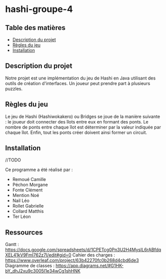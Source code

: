 # hashi-groupe-4
<!-- TABLE OF CONTENTS -->
## Table des matières
* [Description du projet](#description-projet)
* [Règles du jeu](#règle-du-jeu)
* [Installation](#installation)


## Description du projet
Notre projet est une implémentation du jeu de Hashi en Java utilisant des outils de création d'interfaces. Un joueur peut prendre part à plusieurs puzzles.

## Règles du jeu
Le jeu de Hashi (Hashiwokakero) ou Bridges se joue de la manière suivante : le joueur doit connecter des îlots entre eux en formant des ponts.
Le nombre de ponts entre chaque îlot est déterminer par la valeur indiquée par chaque îlot. Enfin, tout les ponts créer doivent ainsi former un circuit.


## Installation
//TODO

Ce programme a été réalisé par :
- Remoué Camille
- Péchon Morgane
- Fonte Clément
- Mention Noé
- Nail Léo
- Rollet Gabrielle
- Collard Matthis
- Ter Léon


## Ressources
Gantt : https://docs.google.com/spreadsheets/d/1CPETcg0Pn3U2H4MysIL6rABfdqXEL41kV9FmI762z7I/edit#gid=0
Cahier des charges : https://www.overleaf.com/project/63b42270fc0b268d4cbd6de3
Diagramme de classes : https://app.diagrams.net/#G1HK-bY_dhJ2xu9c3005I1e34wCg1shHNK